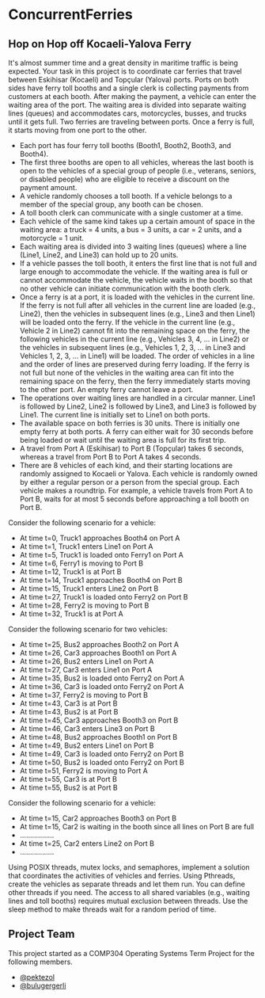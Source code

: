 # ConcurrentFerries

## Hop on Hop off Kocaeli-Yalova Ferry

It's almost summer time and a great density in maritime traffic is being expected. Your task in this project is to coordinate car ferries that travel between Eskihisar (Kocaeli) and Topçular (Yalova) ports. Ports on both sides have ferry toll booths and a single clerk is collecting payments from customers at each booth. After making the payment, a vehicle can enter the waiting area of the port. The waiting area is divided into separate waiting lines (queues) and accommodates cars, motorcycles, busses, and trucks until it gets full. Two ferries are traveling between ports. Once a ferry is full, it starts moving from one port to the other.

- Each port has four ferry toll booths (Booth1, Booth2, Booth3, and Booth4).
- The first three booths are open to all vehicles, whereas the last booth is open to the vehicles of a special group of people (i.e., veterans, seniors, or disabled people) who are eligible to receive a discount on the payment amount.
- A vehicle randomly chooses a toll booth. If a vehicle belongs to a member of the special group, any booth can be chosen.
- A toll booth clerk can communicate with a single customer at a time.
- Each vehicle of the same kind takes up a certain amount of space in the waiting area: a truck = 4 units, a bus = 3 units, a car = 2 units, and a motorcycle = 1 unit.
- Each waiting area is divided into 3 waiting lines (queues) where a line (Line1, Line2, and Line3) can hold up to 20 units.
- If a vehicle passes the toll booth, it enters the first line that is not full and large enough to accommodate the vehicle. If the waiting area is full or cannot accommodate the vehicle, the vehicle waits in the booth so that no other vehicle can initiate communication with the booth clerk.
- Once a ferry is at a port, it is loaded with the vehicles in the current line. If the ferry is not full after all vehicles in the current line are loaded (e.g., Line2), then the vehicles in subsequent lines (e.g., Line3 and then Line1) will be loaded onto the ferry. If the vehicle in the current line (e.g., Vehicle 2 in Line2) cannot fit into the remaining space on the ferry, the following vehicles in the current line (e.g., Vehicles 3, 4, ... in Line2) or the vehicles in subsequent lines (e.g., Vehicles 1, 2, 3, ... in Line3 and Vehicles 1, 2, 3, ... in Line1) will be loaded. The order of vehicles in a line and the order of lines are preserved during ferry loading. If the ferry is not full but none of the vehicles in the waiting area can fit into the remaining space on the ferry, then the ferry immediately starts moving to the other port. An empty ferry cannot leave a port.
- The operations over waiting lines are handled in a circular manner. Line1 is followed by Line2, Line2 is followed by Line3, and Line3 is followed by Line1. The current line is initially set to Line1 on both ports.
- The available space on both ferries is 30 units. There is initially one empty ferry at both ports. A ferry can either wait for 30 seconds before being loaded or wait until the waiting area is full for its first trip.
- A travel from Port A (Eskihisar) to Port B (Topçular) takes 6 seconds, whereas a travel from Port B to Port A takes 4 seconds.
- There are 8 vehicles of each kind, and their starting locations are randomly assigned to Kocaeli or Yalova. Each vehicle is randomly owned by either a regular person or a person from the special group. Each vehicle makes a roundtrip. For example, a vehicle travels from Port A to Port B, waits for at most 5 seconds before approaching a toll booth on Port B.

Consider the following scenario for a vehicle:

- At time t=0, Truck1 approaches Booth4 on Port A
- At time t=1, Truck1 enters Line1 on Port A
- At time t=5, Truck1 is loaded onto Ferry1 on Port A
- At time t=6, Ferry1 is moving to Port B
- At time t=12, Truck1 is at Port B
- At time t=14, Truck1 approaches Booth4 on Port B
- At time t=15, Truck1 enters Line2 on Port B
- At time t=27, Truck1 is loaded onto Ferry2 on Port B
- At time t=28, Ferry2 is moving to Port B
- At time t=32, Truck1 is at Port A

Consider the following scenario for two vehicles:

- At time t=25, Bus2 approaches Booth2 on Port A
- At time t=26, Car3 approaches Booth1 on Port A
- At time t=26, Bus2 enters Line1 on Port A
- At time t=27, Car3 enters Line1 on Port A
- At time t=35, Bus2 is loaded onto Ferry2 on Port A
- At time t=36, Car3 is loaded onto Ferry2 on Port A
- At time t=37, Ferry2 is moving to Port B
- At time t=43, Car3 is at Port B
- At time t=43, Bus2 is at Port B
- At time t=45, Car3 approaches Booth3 on Port B
- At time t=46, Car3 enters Line3 on Port B
- At time t=48, Bus2 approaches Booth1 on Port B
- At time t=49, Bus2 enters Line1 on Port B
- At time t=49, Car3 is loaded onto Ferry2 on Port B
- At time t=50, Bus2 is loaded onto Ferry2 on Port B
- At time t=51, Ferry2 is moving to Port A
- At time t=55, Car3 is at Port B
- At time t=55, Bus2 is at Port B

Consider the following scenario for a vehicle:

- At time t=15, Car2 approaches Booth3 on Port B
- At time t=15, Car2 is waiting in the booth since all lines on Port B are full
- .................
- At time t=25, Car2 enters Line2 on Port B
- .................

Using POSIX threads, mutex locks, and semaphores, implement a solution that coordinates the activities of vehicles and ferries. Using Pthreads, create the vehicles as separate threads and let them run. You can define other threads if you need. The access to all shared variables (e.g., waiting lines and toll booths) requires mutual exclusion between threads. Use the sleep method to make threads wait for a random period of time.

## Project Team

This project started as a COMP304 Operating Systems Term Project for the following members.

* [@pektezol](https://github.com/pektezol)
* [@bulugergerli](https://github.com/bulugergerli)